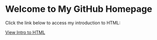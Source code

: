 <!DOCTYPE html>

</head>
<body>
    <h1>Welcome to My GitHub Homepage</h1>
    <p>Click the link below to access my introduction to HTML:</p>
    <a href="IntrotoGITHUB/index.html">View Intro to HTML</a>
</body>
</html>
